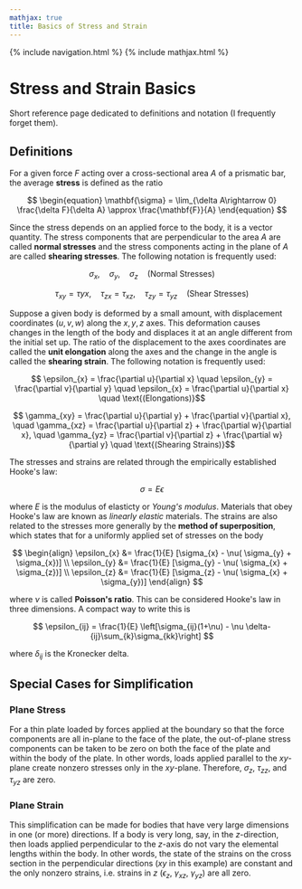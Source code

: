 ```yaml
---
mathjax: true
title: Basics of Stress and Strain
---
```

{% include navigation.html %}
{% include mathjax.html %}

# Stress and Strain Basics

Short reference page dedicated to definitions and notation (I frequently forget them).

## Definitions

For a given force $F$ acting over a cross-sectional area $A$ of a prismatic bar, the average **stress** is defined as the ratio

$$ \begin{equation} \mathbf{\sigma} = \lim_{\delta A\rightarrow 0} \frac{\delta F}{\delta A} \approx \frac{\mathbf{F}}{A} \end{equation} $$

Since the stress depends on an applied force to the body, it is a vector quantity. The stress components that are perpendicular to the area $A$ are called **normal stresses** and the stress components acting in the plane of $A$ are called **shearing stresses**. The following notation is frequently used:

$$ \sigma_{x}, \quad \sigma_{y}, \quad \sigma_{z} \quad \text{(Normal Stresses)} $$

$$ \tau_{xy} = \tau{yx}, \quad  \tau_{zx}=\tau_{xz}, \quad \tau_{zy}=\tau_{yz} \quad \text{(Shear Stresses)} $$

Suppose a given body is deformed by a small amount, with displacement coordinates $(u, v, w)$ along the $x, y, z$ axes. This deformation causes changes in the length of the body and displaces it at an angle different from the initial set up. The ratio of the displacement to the axes coordinates are called the **unit elongation** along the axes and the change in the angle is called the **shearing strain**. The following notation is frequently used:

$$ \epsilon_{x} = \frac{\partial u}{\partial x} \quad \epsilon_{y} = \frac{\partial v}{\partial y} \quad \epsilon_{x} = \frac{\partial u}{\partial x} \quad \text{(Elongations)}$$

$$ \gamma_{xy} = \frac{\partial u}{\partial y} + \frac{\partial v}{\partial x}, \quad \gamma_{xz} = \frac{\partial u}{\partial z} + \frac{\partial w}{\partial x}, \quad \gamma_{yz} = \frac{\partial v}{\partial z} + \frac{\partial w}{\partial y} \quad \text{(Shearing Strains)}$$

The stresses and strains are related through the empirically established Hooke's law:

$$ \begin{equation} \sigma = E\epsilon \end{equation} $$

where $E$ is the modulus of elasticty or *Young's modulus*. Materials that obey Hooke's law are known as *linearly elastic* materials. The strains are also related to the stresses more generally by the **method of superposition**, which states that for a uniformly applied set of stresses on the body

$$ \begin{align} \epsilon_{x} &= \frac{1}{E} [\sigma_{x} - \nu( \sigma_{y} + \sigma_{x})] \\ \epsilon_{y} &= \frac{1}{E} [\sigma_{y} - \nu( \sigma_{x} + \sigma_{z})] \\ \epsilon_{z} &= \frac{1}{E} [\sigma_{z} - \nu( \sigma_{x} + \sigma_{y})] \end{align} $$

where $\nu$ is called **Poisson's ratio**. This can be considered Hooke's law in three dimensions. A compact way to write this is 

$$ \epsilon_{ij} = \frac{1}{E} \left[\sigma_{ij}(1+\nu) - \nu \delta-{ij}\sum_{k}\sigma_{kk}\right] $$

where $\delta_{ij}$ is the Kronecker delta.

## Special Cases for Simplification

### Plane Stress

For a thin plate loaded by forces applied at the boundary so that the force components are all in-plane to the face of the plate, the out-of-plane stress components can be taken to be zero on both the face of the plate and within the body of the plate. In other words, loads applied parallel to the $xy$-plane create nonzero stresses only in the $xy$-plane. Therefore, $\sigma_z$, $\tau_{zz}$, and $\tau_{yz}$ are zero. 

### Plane Strain

This simplification can be made for bodies that have very large dimensions in one (or more) directions. If a body is very long, say, in the $z$-direction, then loads applied perpendicular to the $z$-axis do not vary the elemental lengths within the body. In other words, the state of the strains on the cross section in the perpendicular directions ($xy$ in this example) are constant and the only nonzero strains, i.e. strains in $z$ ($\epsilon_{z}$, $\gamma_{xz}$, $\gamma_{yz}$) are all zero.
